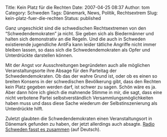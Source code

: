Title: Kein Platz für die Rechten
Date: 2007-04-25 08:37
Author: tom
Category: Schweden
Tags: Dänemark, News, Politik, Rechtsextrem
Slug: kein-platz-fuer-die-rechten
Status: published

Ganz ungeschickt sind die schwedischen Rechtsextremen von den
“Schwedendemokraten” ja nicht. Sie geben sich als Biedermänner und
halten sich demonstrativ an die Regeln. Und die auch in Schweden
existierende jugendliche AntiFa kann leider tätliche Angriffe nicht
immer bleiben lassen, so dass sich die Schwedendemokraten als Opfer und
Unterdrückte darstellen können.

Mit der Angst vor Ausschreitungen begründeten auch alle möglichen
Veranstaltungsorte ihre Absage für den Parteitag der Schwedendemokraten.
Ob das der wahre Grund ist, oder ob es einen so breiten Konsens in der
schwedischen Bevölkerung gibt, dass den Rechten kein Platz gegeben
werden darf, ist schwer zu sagen. Schön wäre es ja. Aber dann höre ich
gleich die mahnende Stimme in mir, die sagt, dass eine nicht verbotene
Partei selbstverständlich Versammlungsmöglichkeiten haben muss und dass
diese Sache wiederum der Selbstinszenierung als Unterdrückte hilft.

Zuletzt glaubten die Schwedendemokraten einen Veranstaltungsort in
Dänemark gefunden zu haben, der jetzt allerdings auch absagte. [Radio
Schweden fasst es
zusammen](http://www.sr.se/cgi-bin/International/nyhetssidor/artikel.asp?ProgramID=2108&Nyheter=&format=1&artikel=1327224)
(auf Deutsch).

